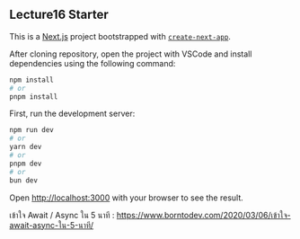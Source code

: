 ## Lecture16 Starter

This is a [Next.js](https://nextjs.org/) project bootstrapped with [`create-next-app`](https://github.com/vercel/next.js/tree/canary/packages/create-next-app).

After cloning repository, open the project with VSCode and install dependencies using the following command:

```bash
npm install
# or
pnpm install

```

First, run the development server:

```bash
npm run dev
# or
yarn dev
# or
pnpm dev
# or
bun dev
```

Open [http://localhost:3000](http://localhost:3000) with your browser to see the result.

เข้าใจ Await / Async ใน 5 นาที : https://www.borntodev.com/2020/03/06/เข้าใจ-await-async-ใน-5-นาที/
